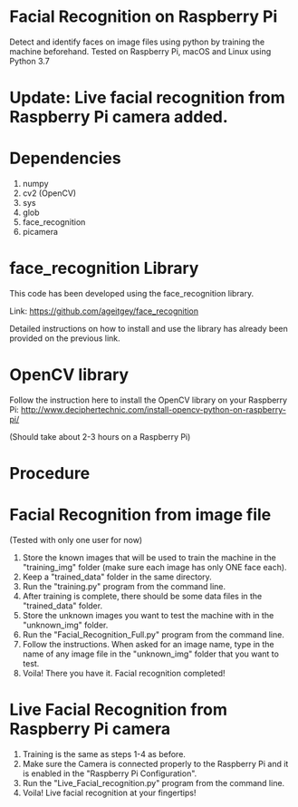 # Facial Recognition on Raspberry Pi

Detect and identify faces on image files using python by training the machine beforehand. Tested on Raspberry Pi, macOS and Linux using Python 3.7

# Update: Live facial recognition from Raspberry Pi camera added.

# Dependencies
1) numpy
2) cv2 (OpenCV)
3) sys
4) glob
5) face_recognition
6) picamera

# face_recognition Library

This code has been developed using the face_recognition library.

Link: https://github.com/ageitgey/face_recognition

Detailed instructions on how to install and use the library has already been provided on the previous link. 

# OpenCV library

Follow the instruction here to install the OpenCV library on your Raspberry Pi: http://www.deciphertechnic.com/install-opencv-python-on-raspberry-pi/

(Should take about 2-3 hours on a Raspberry Pi)

# Procedure
# Facial Recognition from image file
(Tested with only one user for now)

1) Store the known images that will be used to train the machine in the "training_img" folder (make sure each image has only ONE face each).
2) Keep a "trained_data" folder in the same directory.
3) Run the "training.py" program from the command line.
4) After training is complete, there should be some data files in the "trained_data" folder.
5) Store the unknown images you want to test the machine with in the "unknown_img" folder.
6) Run the "Facial_Recognition_Full.py" program from the command line.
7) Follow the instructions. When asked for an image name, type in the name of any image file in the "unknown_img" folder that you want to test. 
8) Voila! There you have it. Facial recognition completed!

# Live Facial Recognition from Raspberry Pi camera

1) Training is the same as steps 1-4 as before.
2) Make sure the Camera is connected properly to the Raspberry Pi and it is enabled in the "Raspberry Pi Configuration".
3) Run the "Live_Facial_recognition.py" program from the command line.
4) Voila! Live facial recognition at your fingertips!

